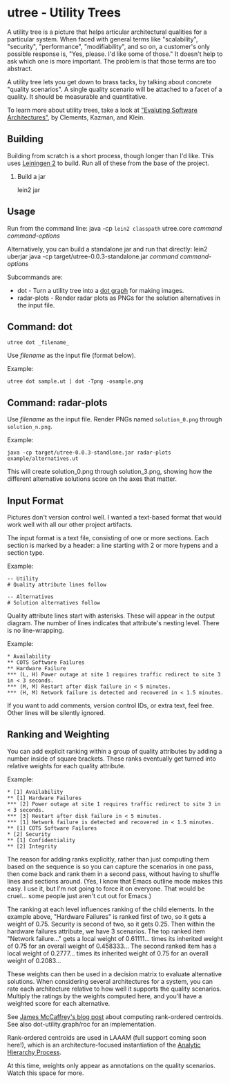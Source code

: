 utree - Utility Trees
==========

A utility tree is a picture that helps articular architectural
qualities for a particular system. When faced with general terms like
"scalability", "security", "performance", "modifiability", and so on,
a customer's only possible response is, "Yes, please. I'd like some of
those." It doesn't help to ask which one is more important. The
problem is that those terms are too abstract.

A utility tree lets you get down to brass tacks, by talking about
concrete "quality scenarios".  A single quality scenario will be
attached to a facet of a quality. It should be measurable and
quantitative.


To learn more about utility trees, take a look at ["Evaluting Software
Architectures"](http://www.amazon.com/gp/product/020170482X/ref=as_li_ss_tl?ie=UTF8&tag=michaelnygard-20&linkCode=as2&camp=217145&creative=399369&creativeASIN=020170482X), by Clements, Kazman, and Klein.

Building
----------

Building from scratch is a short process, though longer than I'd
like. This uses [Leiningen 2](https://github.com/technomancy/leiningen/wiki/Upgrading) to build. Run
all of these from the base of the project.

1. Build a jar

    lein2 jar
    
Usage
----------
Run from the command line:
    java -cp `lein2 classpath` utree.core _command_ _command-options_

Alternatively, you can build a standalone jar and run that directly:
    lein2 uberjar
    java -cp target/utree-0.0.3-standalone.jar _command_ _command-options_

Subcommands are:

* dot - Turn a utility tree into a [dot graph](http://www.graphviz.org) for making images.
* radar-plots - Render radar plots as PNGs for the solution alternatives in the input file.

Command: dot
---------------

    utree dot _filename_

Use _filename_ as the input file (format below).

Example:

    utree dot sample.ut | dot -Tpng -osample.png

Command: radar-plots
--------------------

Use _filename_ as the input file. Render PNGs named `solution_0.png`
through `solution_n.png`.

Example:

    java -cp target/utree-0.0.3-standlone.jar radar-plots example/alternatives.ut
    
This will create solution\_0.png through solution\_3.png, showing how
the different alternative solutions score on the axes that matter.

Input Format
------------

Pictures don't version control well. I wanted a text-based format that
would work well with all our other project artifacts.

The input format is a text file, consisting of one or more sections.
Each section is marked by a header: a line starting with 2 or more
hypens and a section type.

Example:

    -- Utility
    # Quality attribute lines follow
    
    -- Alternatives
    # Solution alternatives follow


Quality attribute lines start with asterisks. These will appear in the
output diagram. The number of lines indicates that attribute's nesting
level. There is no line-wrapping.

Example:

    * Availability
    ** COTS Software Failures
    ** Hardware Failure
    *** (L, H) Power outage at site 1 requires traffic redirect to site 3 in < 3 seconds.
    *** (M, M) Restart after disk failure in < 5 minutes.
    *** (H, M) Network failure is detected and recovered in < 1.5 minutes.

If you want to add comments, version control IDs, or extra text, feel
free. Other lines will be silently ignored.

Ranking and Weighting
---------------------

You can add explicit ranking within a group of quality attributes by
adding a number inside of square brackets. These ranks eventually get
turned into relative weights for each quality attribute.

Example:

    * [1] Availability
    ** [1] Hardware Failures
    *** [2] Power outage at site 1 requires traffic redirect to site 3 in < 3 seconds.
    *** [3] Restart after disk failure in < 5 minutes.
    *** [1] Network failure is detected and recovered in < 1.5 minutes.
    ** [1] COTS Software Failures
    * [2] Security
    ** [1] Confidentiality
    ** [2] Integrity

The reason for adding ranks explicitly, rather than just computing
them based on the sequence is so you can capture the scenarios in one
pass, then come back and rank them in a second pass, without having to
shuffle lines and sections around. (Yes, I know that Emacs outline
mode makes this easy. I use it, but I'm not going to force it on
everyone. That would be cruel... some people just aren't cut out for
Emacs.)

The ranking at each level influences ranking of the child elements. In
the example above, "Hardware Failures" is ranked first of two, so it
gets a weight of 0.75. Security is second of two, so it gets
0.25. Then within the hardware failures attribute, we have 3
scenarios. The top ranked item "Network failure..." gets a local
weight of 0.61111... times its inherited weight of 0.75 for an overall
weight of 0.458333... The second ranked item has a local weight of
0.2777... times its inherited weight of 0.75 for an overall weight of
0.2083...

These weights can then be used in a decision matrix to evaluate
alternative solutions. When considering several architectures for a
system, you can rate each architecture relative to how well it
supports the quality scenarios. Multiply the ratings by the weights
computed here, and you'll have a weighted score for each alternative.

See [James McCaffrey's blog
post](http://jamesmccaffrey.wordpress.com/2006/09/28/rank-order-centroids-in-testing/)
about computing rank-ordered centroids. See also dot-utility.graph/roc
for an implementation.

Rank-ordered centroids are used in LAAAM (full support coming soon
here!), which is an architecture-focused instantiation of the
[Analytic Hierarchy
Process](http://en.wikipedia.org/wiki/Analytic_Hierarchy_Process).

At this time, weights only appear as annotations on the quality
scenarios. Watch this space for more.

